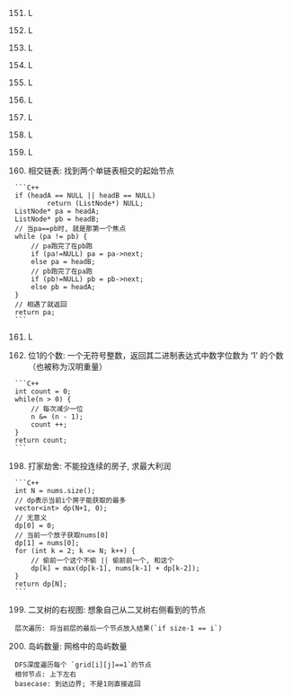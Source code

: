 
151. L

152. L

153. L

154. L

155. L

156. L

157. L

158. L

159. L

160. 相交链表: 找到两个单链表相交的起始节点

    ```C++
    if (headA == NULL || headB == NULL)
            return (ListNode*) NULL;
    ListNode* pa = headA;
    ListNode* pb = headB;
    // 当pa==pb时, 就是那第一个焦点
    while (pa != pb) {
        // pa跑完了在pb跑
        if (pa!=NULL) pa = pa->next;
        else pa = headB;
        // pb跑完了在pa跑
        if (pb!=NULL) pb = pb->next;
        else pb = headA;
    }
    // 相遇了就返回
    return pa;
    ```

161. L

191. 位1的个数: 一个无符号整数，返回其二进制表达式中数字位数为 ‘1’ 的个数（也被称为汉明重量）

    ```C++
    int count = 0;
    while(n > 0) {
        // 每次减少一位
        n &= (n - 1);
        count ++;
    }
    return count;
    ```
198. 打家劫舍: 不能投连续的房子, 求最大利润

    ```C++
    int N = nums.size();
    // dp表示当前i个房子能获取的最多
    vector<int> dp(N+1, 0);
    // 无意义
    dp[0] = 0;
    // 当前一个放子获取nums[0]
    dp[1] = nums[0];
    for (int k = 2; k <= N; k++) {
        // 偷前一个这个不偷 || 偷前前一个, 和这个
        dp[k] = max(dp[k-1], nums[k-1] + dp[k-2]);
    }
    return dp[N];
    ```

199. 二叉树的右视图: 想象自己从二叉树右侧看到的节点

    层次遍历: 将当前层的最后一个节点放入结果(`if size-1 == i`)

200. 岛屿数量: 网格中的岛屿数量

    DFS深度遍历每个 `grid[i][j]==1`的节点
    相邻节点: 上下左右
    basecase: 到达边界; 不是1则直接返回